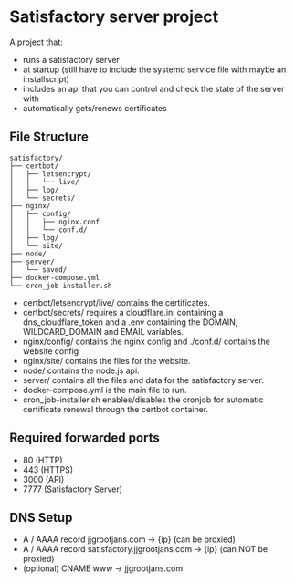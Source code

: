 # Satisfactory server project

A project that:

- runs a satisfactory server
- at startup (still have to include the systemd service file with maybe an installscript)
- includes an api that you can control and check the state of the server with
- automatically gets/renews certificates

## File Structure

    satisfactory/
    ├── certbot/
    │   ├── letsencrypt/
    │   │   └── live/
    │   ├── log/
    │   └── secrets/
    ├── nginx/
    │   ├── config/
    │   │   ├── nginx.conf
    │   │   └── conf.d/
    │   ├── log/
    │   └── site/
    ├── node/
    ├── server/
    │   └── saved/
    ├── docker-compose.yml
    └── cron_job-installer.sh

- certbot/letsencrypt/live/ contains the certificates.
- certbot/secrets/ requires a cloudflare.ini containing a dns_cloudflare_token and a .env containing the DOMAIN, WILDCARD_DOMAIN and EMAIL variables.
- nginx/config/ contains the nginx config and ./conf.d/ contains the website config
- nginx/site/ contains the files for the website.
- node/ contains the node.js api.
- server/ contains all the files and data for the satisfactory server.
- docker-compose.yml is the main file to run.
- cron_job-installer.sh enables/disables the cronjob for automatic certificate renewal through the certbot container.

## Required forwarded ports

- 80 (HTTP)
- 443 (HTTPS)
- 3000 (API)
- 7777 (Satisfactory Server)

## DNS Setup

- A / AAAA record jjgrootjans.com -> {ip} (can be proxied)
- A / AAAA record satisfactory.jjgrootjans.com -> {ip} (can NOT be proxied)
- (optional) CNAME www -> jjgrootjans.com

